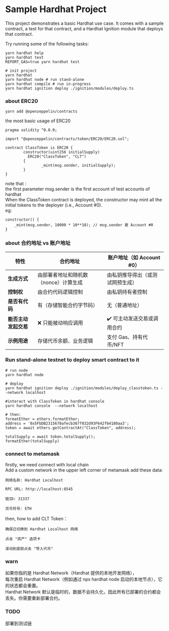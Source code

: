 # Sample Hardhat Project

This project demonstrates a basic Hardhat use case. It comes with a sample contract, a test for that contract, and a Hardhat Ignition module that deploys that contract.

Try running some of the following tasks:

```shell
yarn hardhat help
yarn hardhat test
REPORT_GAS=true yarn hardhat test

# init project
yarn hardhat
yarn hardhat node # run stand-alone
yarn hardhat compile # run in-progress
yarn hardhat ignition deploy ./ignition/modules/deploy.ts
```

### about ERC20

```shell
yarn add @openzeppelin/contracts

```

the most basic usage of ERC20

```
pragma solidity ^0.8.0;

import "@openzeppelin/contracts/token/ERC20/ERC20.sol";

contract ClassToken is ERC20 {
        constructor(uint256 initialSupply)
          ERC20("ClassToken", "CLT")
        {
                _mint(msg.sender, initialSupply);
        }
}

```

note that :  
the first parameter msg.sender is the first account of test accounts of hardhat  
When the ClassToken contract is deployed, the constructor may mint all the initial tokens to the deployer (i.e., Account #0).  
eg:

```
constructor() {
    _mint(msg.sender, 10000 * 10**18); // msg.sender 是 Account #0
}

```

### about **合约地址 vs 账户地址**

| 特性                 | 合约地址                              | 账户地址（如 Account #0）        |
| -------------------- | ------------------------------------- | -------------------------------- |
| **生成方式**         | 由部署者地址和随机数（nonce）计算生成 | 由私钥推导得出（或测试网预生成） |
| **控制权**           | 由合约代码逻辑控制                    | 由私钥持有者控制                 |
| **是否有代码**       | 有（存储智能合约字节码）              | 无（普通地址）                   |
| **能否主动发起交易** | ❌ 只能被动响应调用                   | ✔️ 可主动发送交易或调用合约      |
| **示例用途**         | 存储代币余额、业务逻辑                | 支付 Gas、持有代币/NFT           |

### Run stand-alone testnet to deploy smart contract to it

```shell
# run node
yarn hardhat node

# deploy
yarn hardhat ignition deploy ./ignition/modules/deploy_classtoken.ts --network localhost

#interact with ClassToken in hardhat console
yarn hardhat console  --network localhost

# then:
formatEther = ethers.formatEther;
address = '0x5FbDB2315678afecb367f032d93F642f64180aa3';
token = await ethers.getContractAt("ClassToken", address);

totalSupply = await token.totalSupply();
formatEther(totalSupply)

```

### connect to metamask

firstly, we need connect with local chain  
Add a custom network in the upper left corner of metamask
add these data:

```
网络名称: Hardhat Localhost

RPC URL: http://localhost:8545

链ID: 31337

货币符号: ETH
```

then, how to add CLT Token：

```
确保已切换到 Hardhat Localhost 网络

点击 "资产" 选项卡

滚动到底部点击 "导入代币"
```

### warn

如果你指的是 Hardhat Network（Hardhat 提供的本地开发网络），  
每次重启 Hardhat Network（例如通过 npx hardhat node 启动的本地节点），它的状态都会重置。  
Hardhat Network 默认是临时的，数据不会持久化，因此所有已部署的合约都会丢失。你需要重新部署合约。

### TODO

部署到测试链

